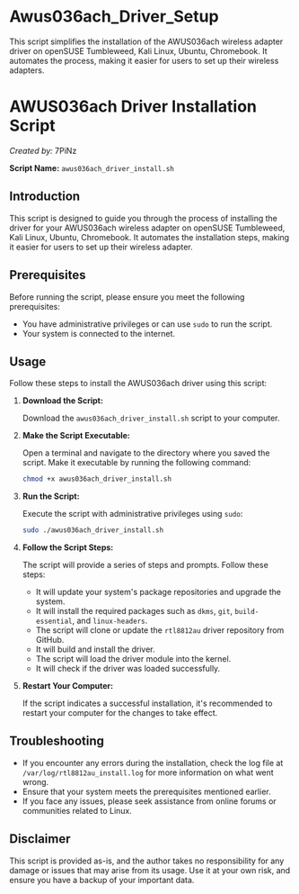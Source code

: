 # Awus036ach_Driver_Setup
This script simplifies the installation of the AWUS036ach wireless adapter driver on openSUSE Tumbleweed, Kali Linux, Ubuntu, Chromebook. It automates the process, making it easier for users to set up their wireless adapters.

# AWUS036ach Driver Installation Script
*Created by:* 7PiNz

**Script Name:** `awus036ach_driver_install.sh`


## Introduction

This script is designed to guide you through the process of installing the driver for your AWUS036ach wireless adapter on openSUSE Tumbleweed, Kali Linux, Ubuntu, Chromebook. It automates the installation steps, making it easier for users to set up their wireless adapter.

## Prerequisites

Before running the script, please ensure you meet the following prerequisites:

- You have administrative privileges or can use `sudo` to run the script.
- Your system is connected to the internet.

## Usage

Follow these steps to install the AWUS036ach driver using this script:

1. **Download the Script:**

   Download the `awus036ach_driver_install.sh` script to your computer.

2. **Make the Script Executable:**

   Open a terminal and navigate to the directory where you saved the script. Make it executable by running the following command:

   ```bash
   chmod +x awus036ach_driver_install.sh
   ```

3. **Run the Script:**

   Execute the script with administrative privileges using `sudo`:

   ```bash
   sudo ./awus036ach_driver_install.sh
   ```

4. **Follow the Script Steps:**

   The script will provide a series of steps and prompts. Follow these steps:

   - It will update your system's package repositories and upgrade the system.
   - It will install the required packages such as `dkms`, `git`, `build-essential`, and `linux-headers`.
   - The script will clone or update the `rtl8812au` driver repository from GitHub.
   - It will build and install the driver.
   - The script will load the driver module into the kernel.
   - It will check if the driver was loaded successfully.

5. **Restart Your Computer:**

   If the script indicates a successful installation, it's recommended to restart your computer for the changes to take effect.

## Troubleshooting

- If you encounter any errors during the installation, check the log file at `/var/log/rtl8812au_install.log` for more information on what went wrong.
- Ensure that your system meets the prerequisites mentioned earlier.
- If you face any issues, please seek assistance from online forums or communities related to Linux.

## Disclaimer

This script is provided as-is, and the author takes no responsibility for any damage or issues that may arise from its usage. Use it at your own risk, and ensure you have a backup of your important data.
